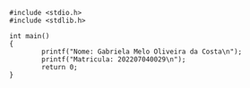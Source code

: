     #include <stdio.h>
    #include <stdlib.h>

    int main()
    {
            printf("Nome: Gabriela Melo Oliveira da Costa\n");
            printf("Matricula: 202207040029\n");
            return 0;
    }
